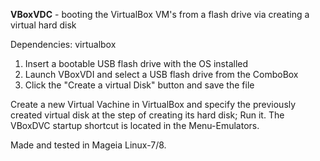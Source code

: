 **VBoxVDC** - booting the VirtualBox VM's from a flash drive via creating a virtual hard disk

Dependencies: virtualbox

1. Insert a bootable USB flash drive with the OS installed
2. Launch VBoxVDI and select a USB flash drive from the ComboBox
3. Click the "Create a virtual Disk" button and save the file

Create a new Virtual Vachine in VirtualBox and specify the previously created virtual disk at the step of creating its hard disk; Run it. The VBoxDVC startup shortcut is located in the Menu-Emulators.

Made and tested in Mageia Linux-7/8.
